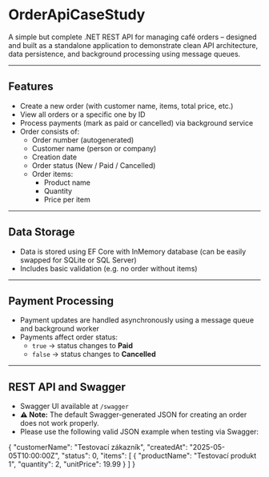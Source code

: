 # OrderApiCaseStudy

A simple but complete .NET REST API for managing café orders – designed and built as a standalone application to demonstrate clean API architecture, data persistence, and background processing using message queues.

---

## Features

- Create a new order (with customer name, items, total price, etc.)
- View all orders or a specific one by ID
- Process payments (mark as paid or cancelled) via background service
- Order consists of:
  - Order number (autogenerated)
  - Customer name (person or company)
  - Creation date
  - Order status (New / Paid / Cancelled)
  - Order items:
    - Product name
    - Quantity
    - Price per item

---

## Data Storage

- Data is stored using EF Core with InMemory database (can be easily swapped for SQLite or SQL Server)
- Includes basic validation (e.g. no order without items)

---

## Payment Processing

- Payment updates are handled asynchronously using a message queue and background worker
- Payments affect order status:
  - `true` → status changes to **Paid**
  - `false` → status changes to **Cancelled**

---

## REST API and Swagger

- Swagger UI available at `/swagger`
- **⚠️ Note:** The default Swagger-generated JSON for creating an order does not work properly.
- Please use the following valid JSON example when testing via Swagger:

{
  "customerName": "Testovací zákazník",
  "createdAt": "2025-05-05T10:00:00Z",
  "status": 0,
  "items": [
    {
      "productName": "Testovací produkt 1",
      "quantity": 2,
      "unitPrice": 19.99
    }
  ]
}
